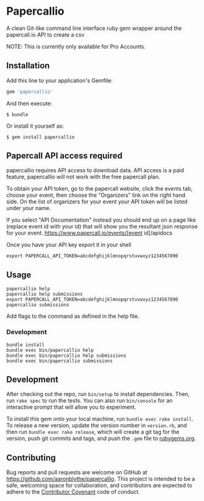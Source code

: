 # Papercallio

A clean Git-like command line interface ruby gem wrapper around the papercall.io API to create a csv

NOTE: This is currently only available for Pro Accounts.

## Installation

Add this line to your application's Gemfile:

```ruby
gem 'papercallio'
```

And then execute:

    $ bundle

Or install it yourself as:

    $ gem install papercallio

## Papercall API access required

papercallio requires API access to download data. API access is a paid feature, papercallio will not work with the free papercall plan.

To obtain your API token, go to the papercall website, click the events tab, choose your event, then choose the "Organizers" link on the right hand side. On the list of organizers for your event your API token will be listed under your name.

If you select "API Documentation" instead you should end up on a page like (replace event id with your id) that will show you the resultant json response for your event.
https://www.papercall.io/events/[event id]/apidocs

Once you have your API key export it in your shell

```
export PAPERCALL_API_TOKEN=abcdefghijklmnopqrstuvwxyz1234567890
```

## Usage

```
papercallio help
papercallio help submissions
export PAPERCALL_API_TOKEN=abcdefghijklmnopqrstuvwxyz1234567890
papercallio submissions
```

Add flags to the command as defined in the help file.

### Development

```
bundle install
bundle exec bin/papercallio help
bundle exec bin/papercallio help submissions
bundle exec bin/papercallio submissions
```

## Development

After checking out the repo, run `bin/setup` to install dependencies. Then, run `rake spec` to run the tests. You can also run `bin/console` for an interactive prompt that will allow you to experiment.

To install this gem onto your local machine, run `bundle exec rake install`. To release a new version, update the version number in `version.rb`, and then run `bundle exec rake release`, which will create a git tag for the version, push git commits and tags, and push the `.gem` file to [rubygems.org](https://rubygems.org).

## Contributing

Bug reports and pull requests are welcome on GitHub at https://github.com/aaronblythe/papercallio. This project is intended to be a safe, welcoming space for collaboration, and contributors are expected to adhere to the [Contributor Covenant](http://contributor-covenant.org) code of conduct.

